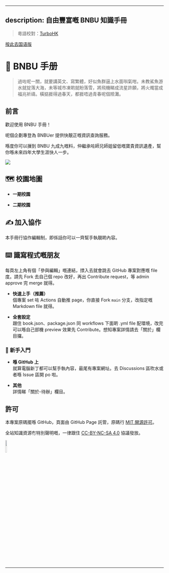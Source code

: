 
---
description: 自由豐富嘅 BNBU 知識手冊
---

> 粵語校對：[TurboHK](https://github.com/TurboHK)

[按此去国语版](README.md)

# 🏫 BNBU 手册

> 過咗呢一關，就要講英文、寫繁體，好似魚群逼上水面唞氣咁。未教鯊魚游水就掟落大海，未等城市凍啲就盼落雪，將飛機睇成流星許願，將火燭當成福兆祈禱。橫掂捱得過春天，都捱唔過青春呢個險灘。

## 前言

歡迎使用 BNBU 手冊！  

呢個企劃專登為 BNBUer 提供快靚正嘅資訊查詢服務。  

喺度你可以摷到 BNBU 九成九嘅料，仲繼承咗師兄師姐留低嘅寶貴資訊遺產，幫你喺未來四年大學生涯快人一步。  

![](assets/pic/BNBU.png)

## 🗺️ 校園地圖

*   **一期校園**  
<!-- {% pdf src="./assets/map/one.pdf", width="100%", height="470", link=false %}{% endpdf %} -->

*   **二期校園**  
<!-- {% pdf src="./assets/map/two.pdf", width="100%", height="470", link=false %}{% endpdf %} -->

## ✍ 加入協作  
本手冊行協作編輯制，即係話你可以一齊幫手執靚啲內容。

## ⌨️ 識寫程式嘅朋友  
每頁左上角有個「參與編輯」嘅連結，㩒入去就會跳去 GitHub 專案對應嘅 file 度。請先 Fork 去自己個 repo 改好，再出 Contribute request，等 admin approve 完 merge 就得。

*   **快速上手（推薦）**  
個專案 set 咗 Actions 自動推 page，你直接 Fork `main` 分支，改指定嘅 Markdown file 就得。

*   **全套設定**  
跟住 book.json、package.json 同 workflows 下面啲 .yml file 配環境，改完可以喺自己部機 preview 效果先 Contribute。想知專案詳情請去「關於」欄目攞。

### 🔰 新手入門  

*   **喺 GitHub 上**  
就算電腦新丁都可以幫手執內容，最尾有專案網址。去 Discussions 區吹水或者喺 Issue 區開 po 啦。  

*   **其他**  
詳情睇「關於-待辦」欄目。

## 許可  
本專案原碼擺喺 GitHub，頁面由 GitHub Page 託管，原碼行 [MIT 開源許可](https://mit-license.org/)。  

全站知識資源冇特別聲明嘅，一律跟住 [CC-BY-NC-SA 4.0](https://creativecommons.org/licenses/by-nc-sa/4.0/) 協議發放。

<img src=./assets/icon/rect-by-nc-sa.png width=10% />

---

<!-- [專案位址](https://github.com/PhoenixTechProject/BNBUHandbook)

<div id="ww_23ee3aacb4024" v='1.3' loc='id' a='{"t":"responsive","lang":"zh","sl_lpl":1,"ids":["wl11466"],"font":"Arial","sl_ics":"one_a","sl_sot":"celsius","cl_bkg":"image","cl_font":"#FFFFFF","cl_cloud":"#FFFFFF","cl_persp":"#81D4FA","cl_sun":"#FFC107","cl_moon":"#FFC107","cl_thund":"#FF5722","cl_odd":"#FFFFFF17"}'><a href="https://weatherwidget.org/" id="ww_23ee3aacb4024_u" target="_blank">Free weather widget for website</a></div><script async src="https://app3.weatherwidget.org/js/?id=ww_23ee3aacb4024"></script> -->